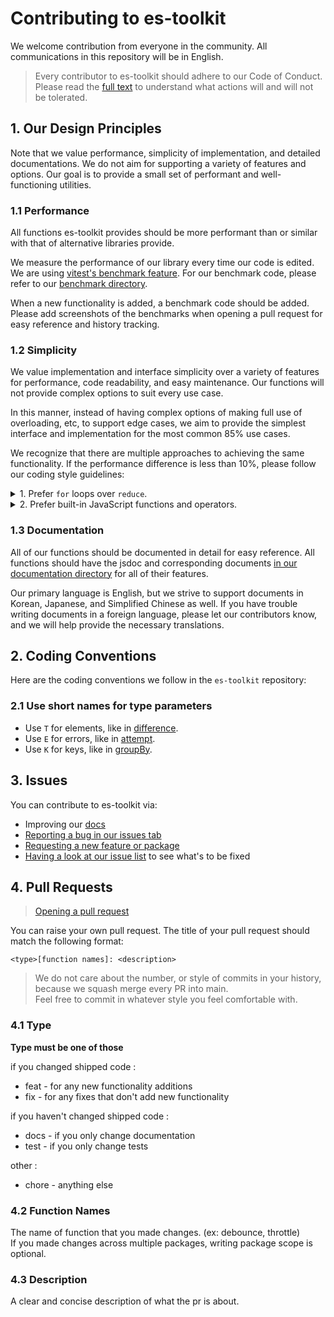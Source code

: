 # Contributing to es-toolkit

We welcome contribution from everyone in the community. All communications in this repository will be in English.

> Every contributor to es-toolkit should adhere to our Code of Conduct. Please read the [full text](./CODE_OF_CONDUCT.md) to understand what actions will and will not be tolerated.

## 1. Our Design Principles

Note that we value performance, simplicity of implementation, and detailed documentations. We do not aim for supporting a variety of features and options. Our goal is to provide a small set of performant and well-functioning utilities.

### 1.1 Performance

All functions es-toolkit provides should be more performant than or similar with that of alternative libraries provide.

We measure the performance of our library every time our code is edited. We are using [vitest's benchmark feature](https://vitest.dev/api/#bench). For our benchmark code, please refer to our [benchmark directory](https://github.com/toss/es-toolkit/tree/main/benchmarks).

When a new functionality is added, a benchmark code should be added. Please add screenshots of the benchmarks when opening a pull request for easy reference and history tracking.

### 1.2 Simplicity

We value implementation and interface simplicity over a variety of features for performance, code readability, and easy maintenance. Our functions will not provide complex options to suit every use case.

In this manner, instead of having complex options of making full use of overloading, etc, to support edge cases, we aim to provide the simplest interface and implementation for the most common 85% use cases.

We recognize that there are multiple approaches to achieving the same functionality. If the performance difference is less than 10%, please follow our coding style guidelines:

<details>
<summary>
1. Prefer <code>for</code> loops over <code>reduce</code>.
</summary>

In most cases, we prefer using `for` loops over `reduce`. This is because maintaining immutability with `reduce` can be challenging without tools like [immer](https://github.com/immerjs/immer), and functional programming typically allows local mutability.

For instance, we prefer implementing `keyBy` using a `for ... of` loop instead of `reduce`.

```typescript
export function keyBy<T, K extends PropertyKey>(arr: readonly T[], getKeyFromItem: (item: T) => K): Record<K, T> {
  const result = {} as Record<K, T>;

  for (const item of arr) {
    const key = getKeyFromItem(item);
    result[key] = item;
  }

  return result;
}
```

</details>

<details>
<summary>
2. Prefer built-in JavaScript functions and operators.
</summary>

We prefer using built-in JavaScript functions, methods, or operators like `Array.isArray()`, `typeof value === 'string'`, and `Number.isNaN()`. Avoid using custom functions such as `isArray()`, `isString()`, or `isNaN()` from `es-toolkit` or other libraries.

This helps keep the code more concise, eliminates unnecessary function calls, and reduces coupling between functions.

</details>

### 1.3 Documentation

All of our functions should be documented in detail for easy reference. All functions should have the jsdoc and corresponding documents [in our documentation directory](https://github.com/toss/es-toolkit/tree/main/docs) for all of their features.

Our primary language is English, but we strive to support documents in Korean, Japanese, and Simplified Chinese as well. If you have trouble writing documents in a foreign language, please let our contributors know, and we will help provide the necessary translations.

## 2. Coding Conventions

Here are the coding conventions we follow in the `es-toolkit` repository:

### 2.1 Use short names for type parameters

- Use `T` for elements, like in [difference](https://es-toolkit.slash.page/reference/array/difference.html).
- Use `E` for errors, like in [attempt](https://es-toolkit.slash.page/reference/util/attempt.html).
- Use `K` for keys, like in [groupBy](https://es-toolkit.slash.page/reference/array/groupBy.html).

## 3. Issues

You can contribute to es-toolkit via:

- Improving our [docs](https://es-toolkit.slash.page)
- [Reporting a bug in our issues tab](https://github.com/toss/es-toolkit/issues/new/choose)
- [Requesting a new feature or package](https://github.com/toss/es-toolkit/issues/new/choose)
- [Having a look at our issue list](https://github.com/toss/es-toolkit/issues) to see what's to be fixed

## 4. Pull Requests

> [Opening a pull request](https://github.com/toss/es-toolkit/compare) <br/>

You can raise your own pull request. The title of your pull request should match the following format:

```
<type>[function names]: <description>
```

> We do not care about the number, or style of commits in your history, because we squash merge every PR into main. <br/>
> Feel free to commit in whatever style you feel comfortable with.

### 4.1 Type

**Type must be one of those**

if you changed shipped code :

- feat - for any new functionality additions
- fix - for any fixes that don't add new functionality

if you haven't changed shipped code :

- docs - if you only change documentation
- test - if you only change tests

other :

- chore - anything else

### 4.2 Function Names

The name of function that you made changes. (ex: debounce, throttle)<br/>
If you made changes across multiple packages, writing package scope is optional.

### 4.3 Description

A clear and concise description of what the pr is about.

